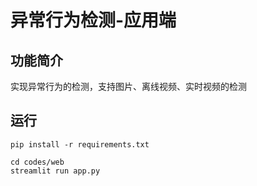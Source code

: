 # 异常行为检测-应用端

## 功能简介
实现异常行为的检测，支持图片、离线视频、实时视频的检测

## 运行
```第一次运行前安装依赖
pip install -r requirements.txt
```

```commandline
cd codes/web
streamlit run app.py
```